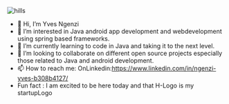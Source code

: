 ![hills](https://user-images.githubusercontent.com/93166120/152007489-5e30f51f-3044-4017-a594-d83df6f6d68f.jpg)

- 👋 Hi, I’m Yves Ngenzi
- 👀 I’m interested in Java android app development and webdevelopment using spring based frameworks.
- 🌱 I’m currently learning to code in Java and taking it to the next level.
- 💞️ I’m looking to collaborate on different open source projects especially those related to Java and android development. 
- 📫 How to reach me: OnLinkedin:https://www.linkedin.com/in/ngenzi-yves-b308b4127/
- Fun fact : I am excited to be here today and that H-Logo is my startupLogo

<!---
Yxn16a/Yxn16a is a ✨ special ✨ repository because its `README.md` (this file) appears on your GitHub profile.
You can click the Preview link to take a look at your changes.
--->
